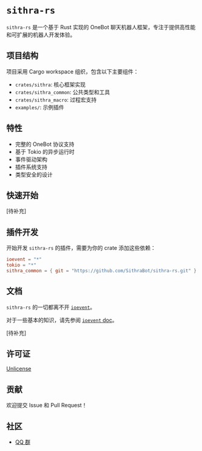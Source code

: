 # `sithra-rs`

`sithra-rs` 是一个基于 Rust 实现的 OneBot 聊天机器人框架，专注于提供高性能和可扩展的机器人开发体验。

## 项目结构

项目采用 Cargo workspace 组织，包含以下主要组件：

- `crates/sithra`: 核心框架实现
- `crates/sithra_common`: 公共类型和工具
- `crates/sithra_macro`: 过程宏支持
- `examples/`: 示例插件

## 特性

- 完整的 OneBot 协议支持
- 基于 Tokio 的异步运行时
- 事件驱动架构
- 插件系统支持
- 类型安全的设计

## 快速开始

[待补充]

## 插件开发

开始开发 `sithra-rs` 的插件，需要为你的 crate 添加这些依赖：

```toml
ioevent = "*"
tokio = "*"
sithra_common = { git = "https://github.com/SithraBot/sithra-rs.git" }
```

## 文档

`sithra-rs` 的一切都离不开 [`ioevent`](https://github.com/BERADQ/ioevent)。

对于一些基本的知识，请先参阅 [`ioevent` doc](https://docs.rs/ioevent/latest/ioevent/)。

[待补充]

## 许可证

[Unlicense](https://github.com/SithraBot/sithra-rs/blob/main/LICENSE)

## 贡献

欢迎提交 Issue 和 Pull Request！

## 社区

- [QQ 群](https://qm.qq.com/q/XtORRK5Ruk)
